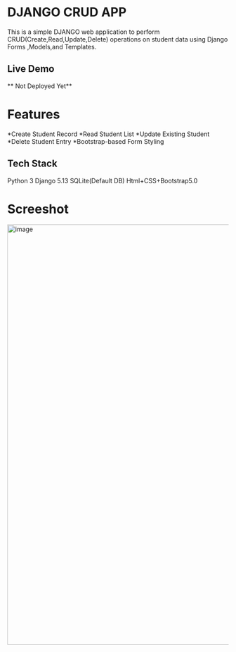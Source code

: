  # DJANGO CRUD APP
 This is a simple DJANGO web application to perform CRUD(Create,Read,Update,Delete) operations on student data using Django Forms ,Models,and Templates.
 ## Live Demo
** Not Deployed Yet**
# Features
 *Create Student Record
 *Read Student List
 *Update Existing Student
 *Delete Student Entry
 *Bootstrap-based Form Styling
## Tech Stack
Python 3
Django 5.13
SQLite(Default DB)
Html+CSS+Bootstrap5.0

# Screeshot
<img width="1882" height="954" alt="image" src="https://github.com/user-attachments/assets/8b0796bd-1e5a-498d-9ddd-baf21d717c37" />

 
